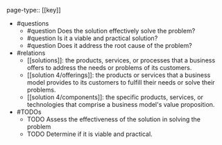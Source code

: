 page-type:: [[key]]
- #questions
	- #question Does the solution effectively solve the problem?
	- #question Is it a viable and practical solution?
	- #question Does it address the root cause of the problem?
- #relations
	- [[solutions]]: the products, services, or processes that a business offers to address the needs or problems of its customers.
	- [[solution 4/offerings]]: the products or services that a business model provides to its customers to fulfill their needs or solve their problems.
	- [[solution 4/components]]: the specific products, services, or technologies that comprise a business model's value proposition.
- #TODOs
	- TODO Assess the effectiveness of the solution in solving the problem
	- TODO  Determine if it is viable and practical.

